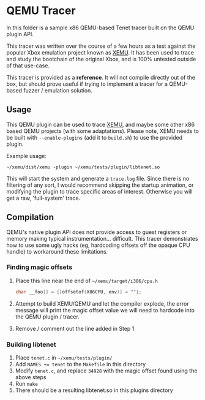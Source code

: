 # QEMU Tracer

In this folder is a sample x86 QEMU-based Tenet tracer built on the QEMU plugin API. 

This tracer was written over the course of a few hours as a test against the popular Xbox emulation project known as [XEMU](https://github.com/mborgerson/xemu). It has been used to trace and study the bootchain of the original Xbox, and is 100% untested outside of that use-case.

This tracer is provided as a **reference**. It will not compile directly out of the box, but should prove useful if trying to implement a tracer for a QEMU-based fuzzer / emulation solution.

## Usage

This QEMU plugin can be used to trace [XEMU](https://github.com/mborgerson/xemu), and maybe some other x86 based QEMU projects (with some adaptations). Please note, XEMU needs to be built with `--enable-plugins` (add it to `build.sh`) to use the provided plugin. 

Example usage:

```
~/xemu/dist/xemu -plugin ~/xemu/tests/plugin/libtenet.so
```

This will start the system and generate a `trace.log` file. Since there is no filtering of any sort, I would recommend skipping the startup animation, or modifying the plugin to trace specific areas of interest. Otherwise you will get a raw, 'full-system' trace. 

## Compilation

QEMU's native plugin API does not provide access to guest registers or memory making typical instrumentation... difficult. This tracer demonstrates how to use some ugly hacks (eg, hardcoding offsets off the opaque CPU handle) to workaround these limitations.

### Finding magic offsets

1. Place this line near the end of `~/xemu/target/i386/cpu.h`

	```c
	char __foo[] = {[offsetof(X86CPU, env)] = ""};
	```
2. Attempt to build XEMU/QEMU and let the compiler explode, the error message will print the magic offset value we will need to hardcode into the QEMU plugin / tracer.
3.  Remove / comment out the line added in Step 1

### Building libtenet

1. Place `tenet.c` in `~/xemu/tests/plugin/`
2. Add `NAMES += tenet` to the `Makefile` in this directory
3. Modify `tenet.c`, and replace `34928` with the magic offset found using the above steps
4. Run `make`
5. There should be a resulting libtenet.so in this plugins directory

